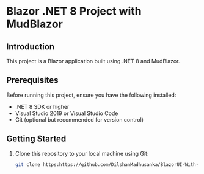 # Blazor .NET 8 Project with MudBlazor

## Introduction
This project is a Blazor application built using .NET 8 and MudBlazor. 

## Prerequisites
Before running this project, ensure you have the following installed:
- .NET 8 SDK or higher
- Visual Studio 2019 or Visual Studio Code
- Git (optional but recommended for version control)

## Getting Started
1. Clone this repository to your local machine using Git:
   ```bash
   git clone https:https://github.com/DilshanMadhusanka/BlazorUI-With-MudBlazor-.NET.git
